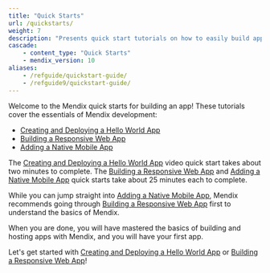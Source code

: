 ```yaml
---
title: "Quick Starts"
url: /quickstarts/
weight: 7
description: "Presents quick start tutorials on how to easily build apps in Studio Pro."
cascade:
    - content_type: "Quick Starts"
    - mendix_version: 10
aliases:
    - /refguide/quickstart-guide/
    - /refguide9/quickstart-guide/
---
```


Welcome to the Mendix quick starts for building an app! These tutorials cover the essentials of Mendix development:

* [Creating and Deploying a Hello World App](/quickstarts/hello-world/)
* [Building a Responsive Web App](/quickstarts/responsive-web-app/)
* [Adding a Native Mobile App](/quickstarts/native-mobile-app/)

The [Creating and Deploying a Hello World App](/quickstarts/hello-world/) video quick start takes about two minutes to complete. The [Building a Responsive Web App](/quickstarts/responsive-web-app/) and [Adding a Native Mobile App](/quickstarts/native-mobile-app/) quick starts take about 25 minutes each to complete.

While you can jump straight into [Adding a Native Mobile App](/quickstarts/native-mobile-app/), Mendix recommends going through [Building a Responsive Web App](/quickstarts/responsive-web-app/) first to understand the basics of Mendix.

When you are done, you will have mastered the basics of building and hosting apps with Mendix, and you will have your first app.

Let's get started with [Creating and Deploying a Hello World App](/quickstarts/hello-world/) or [Building a Responsive Web App](/quickstarts/responsive-web-app/)!
